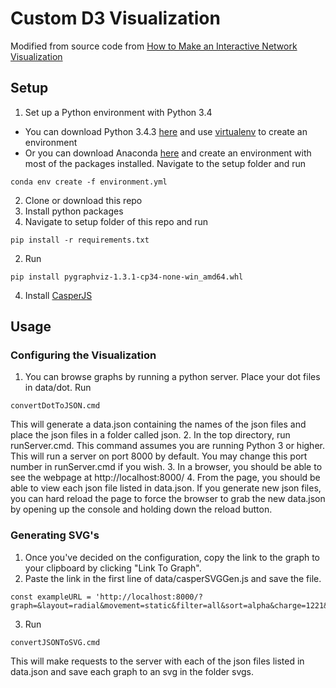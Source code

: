 # Custom D3 Visualization
Modified from source code from [How to Make an Interactive Network Visualization](https://flowingdata.com/2012/08/02/how-to-make-an-interactive-network-visualization/)

## Setup
1. Set up a Python environment with Python 3.4
  * You can download Python 3.4.3 [here](https://www.python.org/downloads/release/python-343/) and use [virtualenv](http://python-guide-pt-br.readthedocs.io/en/latest/dev/virtualenvs/) to create an environment
  * Or you can download Anaconda [here](https://www.continuum.io/downloads) and create an environment with most of the packages installed. Navigate to the setup folder and run
  ```
  conda env create -f environment.yml
  ```
2. Clone or download this repo
3. Install python packages
  1. Navigate to setup folder of this repo and run 
  ```
  pip install -r requirements.txt
  ```
  2. Run 
  ```
  pip install pygraphviz-1.3.1-cp34-none-win_amd64.whl
  ```
4. Install [CasperJS](http://casperjs.org/)
  
## Usage
### Configuring the Visualization
1. You can browse graphs by running a python server. Place your dot files in data/dot. Run 
```
convertDotToJSON.cmd
```
This will generate a data.json containing the names of the json files and place the json files in a folder called json.
2. In the top directory, run runServer.cmd. This command assumes you are running Python 3 or higher. This will run a server on port 8000 by default. You may change this port number in runServer.cmd if you wish.
3. In a browser, you should be able to see the webpage at http://localhost:8000/
4. From the page, you should be able to view each json file listed in data.json. If you generate new json files, you can hard reload the page to force the browser to grab the new data.json by opening up the console and holding down the reload button.

### Generating SVG's
1. Once you've decided on the configuration, copy the link to the graph to your clipboard by clicking "Link To Graph".
2. Paste the link in the first line of data/casperSVGGen.js and save the file.
```
const exampleURL = 'http://localhost:8000/?graph=&layout=radial&movement=static&filter=all&sort=alpha&charge=1221&linkdistance=103&linkstrength=10&radius=44&layoutradius=285';
```
3. Run 
```
convertJSONToSVG.cmd
```
This will make requests to the server with each of the json files listed in data.json and save each graph to an svg in the folder svgs.
